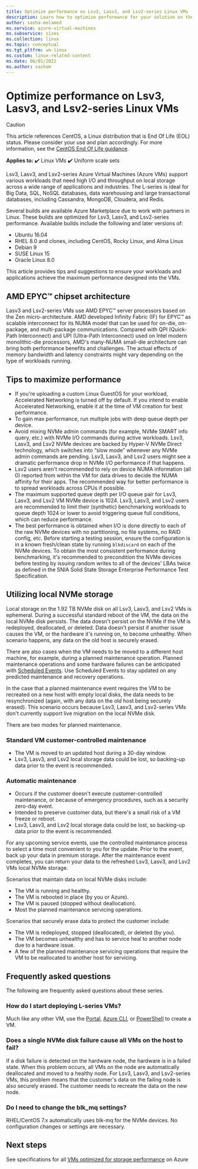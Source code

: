```yaml
---
title: Optimize performance on Lsv3, Lasv3, and Lsv2-series Linux VMs
description: Learn how to optimize performance for your solution on the Lsv3, Lasv3, and Lsv2-series Linux virtual machines (VMs) on Azure.
author: sasha-melamed
ms.service: azure-virtual-machines
ms.subservice: sizes
ms.collection: linux
ms.topic: conceptual
ms.tgt_pltfrm: vm-linux
ms.custom: linux-related-content
ms.date: 06/01/2022
ms.author: sasham
--- 
```


# Optimize performance on Lsv3, Lasv3, and Lsv2-series Linux VMs

> [!CAUTION]
> This article references CentOS, a Linux distribution that is End Of Life (EOL) status. Please consider your use and plan accordingly. For more information, see the [CentOS End Of Life guidance](~/articles/virtual-machines/workloads/centos/centos-end-of-life.md).

**Applies to:** :heavy_check_mark: Linux VMs :heavy_check_mark: Uniform scale sets  

Lsv3, Lasv3, and Lsv2-series Azure Virtual Machines (Azure VMs) support various workloads that need high I/O and throughput on local storage across a wide range of applications and industries.  The L-series is ideal for Big Data, SQL, NoSQL databases, data warehousing and large transactional databases, including Cassandra, MongoDB, Cloudera, and Redis. 

Several builds are available Azure Marketplace due to work with partners in Linux. These builds are optimized for Lsv3, Lasv3, and Lsv2-series performance. Available builds include the following and later versions of: 

- Ubuntu 16.04 
- RHEL 8.0 and clones, including CentOS, Rocky Linux, and Alma Linux 
- Debian 9 
- SUSE Linux 15 
- Oracle Linux 8.0 

This article provides tips and suggestions to ensure your workloads and applications achieve the maximum performance designed into the VMs.  

## AMD EPYC&trade; chipset architecture 

Lasv3 and Lsv2-series VMs use AMD EPYC&trade; server processors based on the Zen micro-architecture. AMD developed Infinity Fabric (IF) for EPYC&trade; as scalable interconnect for its NUMA model that can be used for on-die, on-package, and multi-package communications. Compared with QPI (Quick-Path Interconnect) and UPI (Ultra-Path Interconnect) used on Intel modern monolithic-die processors, AMD's many-NUMA small-die architecture can bring both performance benefits and challenges. The actual effects of memory bandwidth and latency constraints might vary depending on the type of workloads running. 

## Tips to maximize performance 

* If you're uploading a custom Linux GuestOS for your workload, Accelerated Networking is turned off by default. If you intend to enable Accelerated Networking, enable it at the time of VM creation for best performance. 
* To gain max performance, run multiple jobs with deep queue depth per device. 
* Avoid mixing NVMe admin commands (for example, NVMe SMART info query, etc.) with NVMe I/O commands during active workloads. Lsv3, Lasv3, and Lsv2 NVMe devices are backed by Hyper-V NVMe Direct technology, which switches into “slow mode” whenever any NVMe admin commands are pending. Lsv3, Lasv3, and Lsv2 users might see a dramatic performance drop in NVMe I/O performance if that happens. 
* Lsv2 users aren't recommended to rely on device NUMA information (all 0) reported from within the VM for data drives to decide the NUMA affinity for their apps. The recommended way for better performance is to spread workloads across CPUs if possible. 
* The maximum supported queue depth per I/O queue pair for Lsv3, Lasv3, and Lsv2 VM NVMe device is 1024. Lsv3, Lasv3, and Lsv2 users are recommended to limit their (synthetic) benchmarking workloads to queue depth 1024 or lower to avoid triggering queue full conditions, which can reduce performance. 
*  The best performance is obtained when I/O is done directly to each of the raw NVMe devices with no partitioning, no file systems, no RAID config, etc. Before starting a testing session, ensure the configuration is in a known fresh/clean state by running `blkdiscard` on each of the NVMe devices. To obtain the most consistent performance during benchmarking, it's recommended to precondition the NVMe devices before testing by issuing random writes to all of the devices' LBAs twice as defined in the SNIA Solid State Storage Enterprise Performance Test Specification.

## Utilizing local NVMe storage 

Local storage on the 1.92 TB NVMe disk on all Lsv3, Lasv3, and Lsv2 VMs is ephemeral. During a successful standard reboot of the VM, the data on the local NVMe disk persists. The data doesn't persist on the NVMe if the VM is redeployed, deallocated, or deleted. Data doesn't persist if another issue causes the VM, or the hardware it's running on, to become unhealthy. When scenario happens, any data on the old host is securely erased. 

There are also cases when the VM needs to be moved to a different host machine, for example, during a planned maintenance operation. Planned maintenance operations and some hardware failures can be anticipated with [Scheduled Events](scheduled-events.md). Use Scheduled Events to stay updated on any predicted maintenance and recovery operations. 

In the case that a planned maintenance event requires the VM to be recreated on a new host with empty local disks, the data needs to be resynchronized (again, with any data on the old host being securely erased). This scenario occurs because Lsv3, Lasv3, and Lsv2-series VMs don't currently support live migration on the local NVMe disk. 

There are two modes for planned maintenance. 

### Standard VM customer-controlled maintenance 

- The VM is moved to an updated host during a 30-day window. 
- Lsv3, Lasv3, and Lsv2 local storage data could be lost, so backing-up data prior to the event is recommended. 

### Automatic maintenance 

- Occurs if the customer doesn't execute customer-controlled maintenance, or because of emergency procedures, such as a security zero-day event. 
- Intended to preserve customer data, but there's a small risk of a VM freeze or reboot. 
- Lsv3, Lasv3, and Lsv2 local storage data could be lost, so backing-up data prior to the event is recommended. 

For any upcoming service events, use the controlled maintenance process to select a time most convenient to you for the update. Prior to the event, back up your data in premium storage. After the maintenance event completes, you can return your data to the refreshed Lsv3, Lasv3, and Lsv2 VMs local NVMe storage. 

Scenarios that maintain data on local NVMe disks include: 

- The VM is running and healthy. 
- The VM is rebooted in place (by you or Azure). 
- The VM is paused (stopped without deallocation). 
- Most the planned maintenance servicing operations. 

Scenarios that securely erase data to protect the customer include: 

- The VM is redeployed, stopped (deallocated), or deleted (by you). 
- The VM becomes unhealthy and has to service heal to another node due to a hardware issue. 
- A few of the planned maintenance servicing operations that require the VM to be reallocated to another host for servicing. 

## Frequently asked questions 

The following are frequently asked questions about these series.

### How do I start deploying L-series VMs?

Much like any other VM, use the [Portal](quick-create-portal.md), [Azure CLI](quick-create-cli.md), or [PowerShell](quick-create-powershell.md) to create a VM. 

### Does a single NVMe disk failure cause all VMs on the host to fail?  

If a disk failure is detected on the hardware node, the hardware is in a failed state. When this problem occurs, all VMs on the node are automatically deallocated and moved to a healthy node. For Lsv3, Lasv3, and Lsv2-series VMs, this problem means that the customer's data on the failing node is also securely erased. The customer needs to recreate the data on the new node.

### Do I need to change the blk_mq settings?

RHEL/CentOS 7.x automatically uses blk-mq for the NVMe devices. No configuration changes or settings are necessary. 

## Next steps 

See specifications for all [VMs optimized for storage performance](../sizes-storage.md) on Azure 
